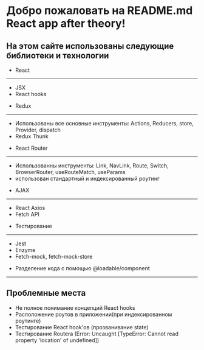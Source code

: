 # Добро пожаловать на README.md React app after theory!

## На этом сайте использованы следующие библиотеки и технологии

- React

---

- JSX
- React hooks

* Redux

---

- Использованы все основные инструменты: Actions, Reducers, store, Provider, dispatch
- Redux Thunk

* React Router

---

- Использованны инструменты: Link, NavLink, Route, Switch, BrowserRouter, useRouteMatch, useParams
- использован стандартный и индексированный роутинг

* AJAX

---

- React Axios
- Fetch API

* Тестирование

---

- Jest
- Enzyme
- Fetch-mock, fetch-mock-store

* Разделение кода с помощью @loadable/component

---

## Проблемные места

- Не полное понимание концепций React hooks
- Расположение роутов в приложении(при индексированном роутинге)
- Тестирование React hook'ов (прозванивание state)
- Тестирование Routera (Error: Uncaught [TypeError: Cannot read property 'location' of undefined])
